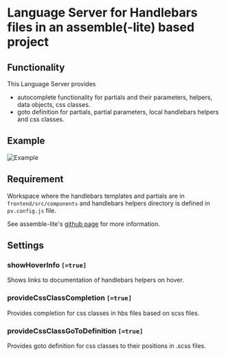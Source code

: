 # Language Server for Handlebars files in an assemble(-lite) based project

## Functionality

This Language Server provides

- autocomplete functionality for partials and their parameters, helpers, data objects, css classes.
- goto definition for partials, partial parameters, local handlebars helpers and css classes.

## Example

![Example](https://github.com/pro-vision/fe-tools/tree/master/packages/vscode-pv-handlebars-language-server/images/example.gif)

## Requirement

Workspace where the handlebars templates and partials are in `frontend/src/components` and handlebars helpers directory is defined in `pv.config.js` file.

See assemble-lite's [github page](https://github.com/pro-vision/fe-tools/tree/develop/packages/assemble-lite) for more information.

## Settings

### showHoverInfo `[=true]`

Shows links to documentation of handlebars helpers on hover.

### provideCssClassCompletion `[=true]`

Provides completion for css classes in hbs files based on scss files.

### provideCssClassGoToDefinition `[=true]`

Provides goto definition for css classes to their positions in .scss files.
